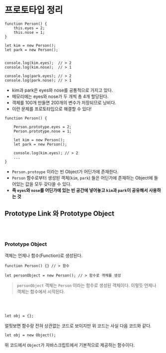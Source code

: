 # 프로토타입 정리
```
function Person() {
    this.eyes = 2;
    this.nose = 1;
}

let kim = new Person();
let park = new Person();


console.log(kim.eyes);  // > 2
console.log(kim.nose);  // > 1

console.log(park.eyes); // > 2
console.log(park.nose); // > 1
```

* kim과 park은 eyes와 nose를 공통적으로 가지고 있다.
* 메모리에는 eyes와 nose가 두 개씩 총 4개 할당된다.
* 객체를 100개 만들면 200개의 변수가 저장되므로 낭비다.
* 이런 문제를 프로토타입으로 해결할 수 있다!


```
function Person() {

    Person.prototype.eyes = 2;
    Person.prototype.nose = 1;

    let kim = new Person();
    let park = new Person();

    console.log(kim.eyes); // > 2
    ...
}
```


* `Person.protoype` 이라는 빈 Object가 어딘가에 존재한다. 
* `Person` 함수로부터 생성된 객체(`kim`, `park`) 들은 어딘가에 존재하는 Object에 들어있는 값을 모두 갖다쓸 수 있다.
*  **즉 `eyes`와 `nose`를 어딘가에 있는 빈 공간에 넣어놓고 `kim`과 `park`이 공유해서 사용하는 것**


## Prototype Link 와 Prototype Object

<br></br>
### Prototype Object
객체는 언제나 함수(Function)로 생성된다.
```
function Person() {} // > 함수

let personObject = new Person(); // > 함수로 객체를 생성
```
> `personObject` 객체는 `Person` 이라는 함수로 생성된 객체이다. 이렇듯 언제나 객체는 함수에서 시작된다. </br>

<br></br>
```
let obj = {};
```
얼핏보면 함수랑 전혀 상관없는 코드로 보이지만 위 코드는 사실 다음 코드와 같다.
```
let obj = new Object();
```
위 코드에서 `Object`가 자바스크립트에서 기본적으로 제공하는 함수이다.